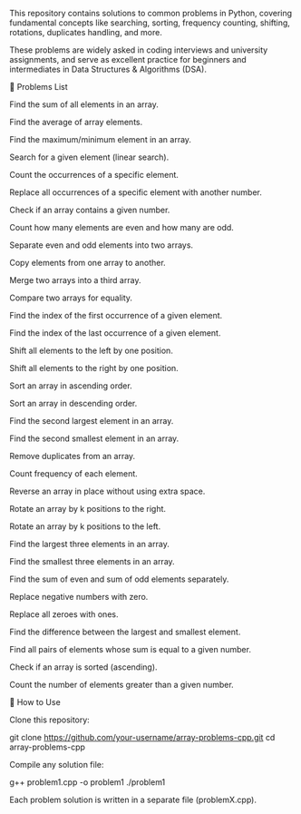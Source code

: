 This repository contains solutions to common  problems in Python, covering fundamental concepts like searching, sorting, frequency counting, shifting, rotations, duplicates handling, and more.

These problems are widely asked in coding interviews and university assignments, and serve as excellent practice for beginners and intermediates in Data Structures & Algorithms (DSA).

📂 Problems List

Find the sum of all elements in an array.

Find the average of array elements.

Find the maximum/minimum element in an array.

Search for a given element (linear search).

Count the occurrences of a specific element.

Replace all occurrences of a specific element with another number.

Check if an array contains a given number.

Count how many elements are even and how many are odd.

Separate even and odd elements into two arrays.

Copy elements from one array to another.

Merge two arrays into a third array.

Compare two arrays for equality.

Find the index of the first occurrence of a given element.

Find the index of the last occurrence of a given element.

Shift all elements to the left by one position.

Shift all elements to the right by one position.

Sort an array in ascending order.

Sort an array in descending order.

Find the second largest element in an array.

Find the second smallest element in an array.

Remove duplicates from an array.

Count frequency of each element.

Reverse an array in place without using extra space.

Rotate an array by k positions to the right.

Rotate an array by k positions to the left.

Find the largest three elements in an array.

Find the smallest three elements in an array.

Find the sum of even and sum of odd elements separately.

Replace negative numbers with zero.

Replace all zeroes with ones.

Find the difference between the largest and smallest element.

Find all pairs of elements whose sum is equal to a given number.

Check if an array is sorted (ascending).

Count the number of elements greater than a given number.



📖 How to Use

Clone this repository:

git clone https://github.com/your-username/array-problems-cpp.git
cd array-problems-cpp


Compile any solution file:

g++ problem1.cpp -o problem1
./problem1


Each problem solution is written in a separate file (problemX.cpp).
